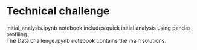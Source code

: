 # Technical challenge

initial_analysis.ipynb notebook includes quick initial analysis using pandas profiling. <br>
The Data challenge.ipynb notebook contains the main solutions.
